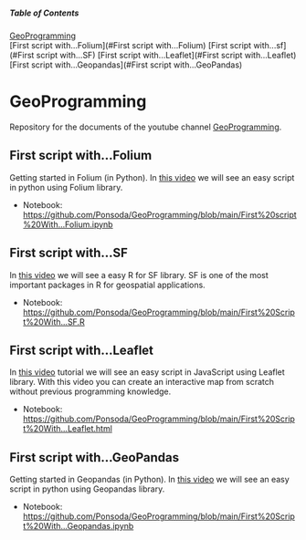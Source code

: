 ##### Table of Contents  
[GeoProgramming](#GeoProgramming)  
[First script with...Folium](#First script with...Folium) 
[First script with...sf](#First script with...SF) 
[First script with...Leaflet](#First script with...Leaflet)
[First script with...Geopandas](#First script with...GeoPandas) 

# GeoProgramming
Repository for the documents of the youtube channel [GeoProgramming](https://www.youtube.com/channel/UC_7I3M6gzL2Mkf6ZrccVDyw). 

## First script with...Folium
Getting started in Folium (in Python). In [this video](https://www.youtube.com/watch?v=1G8fKK6wvtk) we will see an easy script in python using Folium library. 
* Notebook: https://github.com/Ponsoda/GeoProgramming/blob/main/First%20script%20With...Folium.ipynb

## First script with...SF
In [this video](https://www.youtube.com/watch?v=UDtm3bsL5Oc) we will see a easy R for SF library. SF is one of the most important packages in R for geospatial applications.
* Notebook: https://github.com/Ponsoda/GeoProgramming/blob/main/First%20Script%20With...SF.R

## First script with...Leaflet
In [this video](https://www.youtube.com/watch?v=1f_RhMbxRP4) tutorial we will see an easy script in JavaScript using Leaflet library. With this video you can create an interactive map from scratch without previous programming knowledge.
* Notebook: https://github.com/Ponsoda/GeoProgramming/blob/main/First%20Script%20With...Leaflet.html

## First script with...GeoPandas
Getting started in Geopandas (in Python). In [this video](https://www.youtube.com/watch?v=GPVPwss8FBU) we will see an easy script in python using Geopandas library. 
* Notebook: https://github.com/Ponsoda/GeoProgramming/blob/main/First%20Script%20With...Geopandas.ipynb

